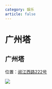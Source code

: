 ```yaml
---
category: 娱乐
article: false
---
```


# 广州塔

## 广州塔

<span class="icon iconfont icon-locate"></span> 位置：<a href="https://ditu.amap.com/place/B00140WBI1" target="_blank">阅江西路222号</a>

![](https://img.sherry4869.com/blog/life/play/guangzhou/hz/gzt/img.jpg)